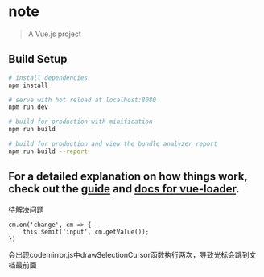 # note

> A Vue.js project

## Build Setup

``` bash
# install dependencies
npm install

# serve with hot reload at localhost:8080
npm run dev

# build for production with minification
npm run build

# build for production and view the bundle analyzer report
npm run build --report
```

For a detailed explanation on how things work, check out the [guide](http://vuejs-templates.github.io/webpack/) and [docs for vue-loader](http://vuejs.github.io/vue-loader).
--------------------

待解决问题
```
cm.on('change', cm => {
	this.$emit('input', cm.getValue());
})
```

会出现codemirror.js中drawSelectionCursor函数执行两次，导致光标会跳到文档最前面
